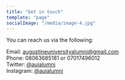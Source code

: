```yaml
---
title: "Get in touch"
template: "page"
socialImage: "/media/image-4.jpg"
---
```


You can reach us via the following:

Email: <a href="mailto:augustineuniversityalumni@gmail.com">augustineuniversityalumni@gmail.com</a>  
Phone: 08063685181 or 07017496012  
Twitter: <a href="https://twitter.com/auialumni">@auialumni</a>  
Instagram: <a href="https://instagram.com/auialumni">@auialumni</a>

